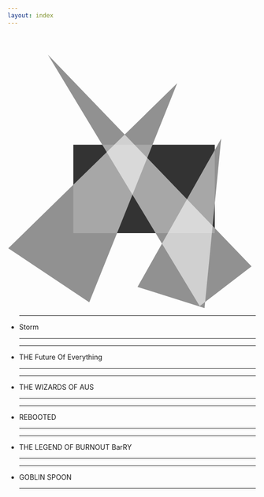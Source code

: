 ```yaml
---
layout: index
---
```


<div id="slider">
  <svg xmlns="http://www.w3.org/2000/svg" viewBox="0 0 1262.05 1397.1">
    <defs>
      <clipPath id="clippath">
        <path d="M656.75 474.86h605.31v922.24H656.75z" class="cls-1" />
      </clipPath>
      <clipPath id="clippath-1">
        <path d="M68.01 0h1176.64v1388.35H68.01z" class="cls-1" />
      </clipPath>
      <clipPath id="clippath-2">
        <path d="M0 108.77h1074.2v1260.37H0z" class="cls-1" />
      </clipPath>
      <style>
        .cls-1 {
          fill: none
        }
        .cls-4 {
          fill: #919191
        }
        .cls-7 {
          mix-blend-mode: screen
        }
      </style>
    </defs>
    <g style="isolation:isolate">
      <path id="bg" fill="#333" d="M334.63 564.74h719.3v449.7h-719.3z" />
      <g id="right" class="cls-7" clip-path="url(#clippath)">
        <path d="m1086.38 533.26-425.19 754.6 340.66 107.42 84.53-862.02z" class="cls-4" />
      </g>
      <g id="middle" class="cls-7" clip-path="url(#clippath-1)">
        <path d="m205.5 106.65 771.69 1278.57 263.59-202.26L205.5 106.65z" class="cls-4" />
      </g>
      <g id="left" class="cls-7" clip-path="url(#clippath-2)">
        <path d="M862.66 251.74 4.02 1091.11l411.73 275.11L862.66 251.74z" class="cls-4" />
      </g>
    </g>
  </svg>
  <ul>
    <!--Manual Loop Slides Entry-->
    <li>
      <label>
        <hr>
        <div>
          <span>
            Storm
          </span>
        </div>
        <hr>
      </label>
    </li>
    <li>
      <label>
        <hr>
        <div>
          <span>
            THE Future Of Everything
          </span>
        </div>
        <hr>
      </label>
    </li>
    <li>
      <label>
        <hr>
        <div>
          <span>
            THE WIZARDS OF AUS
          </span>
        </div>
        <hr>
      </label>
    </li>
    <li>
      <label>
        <hr>
        <div>
          <span>
            REBOOTED
          </span>
        </div>
        <hr>
      </label>
    </li>
    <li>
      <label>
        <hr>
        <div>
          <span>
            THE LEGEND OF BURNOUT BarRY
          </span>
        </div>
        <hr>
      </label>
    </li>
    <li>
      <label>
        <hr>
        <div>
          <span>
            GOBLIN SPOON
          </span>
        </div>
        <hr>
      </label>
    </li>
  </ul>
</div>
<div id="gradient"></div>